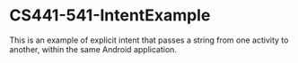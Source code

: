 # CS441-541-IntentExample

This is an example of explicit intent that passes a string from one activity to another, within the same Android application.
